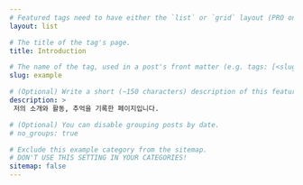 ```yaml
---
# Featured tags need to have either the `list` or `grid` layout (PRO only).
layout: list

# The title of the tag's page.
title: Introduction

# The name of the tag, used in a post's front matter (e.g. tags: [<slug>]).
slug: example

# (Optional) Write a short (~150 characters) description of this featured tag.
description: >
 저의 소개와 활동, 추억을 기록한 페이지입니다.

# (Optional) You can disable grouping posts by date.
# no_groups: true

# Exclude this example category from the sitemap.
# DON'T USE THIS SETTING IN YOUR CATEGORIES!
sitemap: false
---
```

